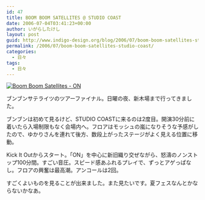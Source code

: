 ```yaml
---
id: 47
title: BOOM BOOM SATELLITES @ STUDIO COAST
date: 2006-07-04T03:41:23+00:00
author: いがらしたけし
layout: post
guid: http://www.indigo-design.org/blog/2006/07/boom-boom-satellites-studio-coast/
permalink: /2006/07/boom-boom-satellites-studio-coast/
categories:
  - 日々
tags:
  - 日々
---
```

<a href="http://www.amazon.co.jp/exec/obidos/ASIN/B000EWBCME/kamiigusajiko-22/ref=nosim/" target="_blank"><img src="http://blog-imgs-29.fc2.com/a/r/m/armadillo75/bbs-ons.jpg" alt="Boom Boom Satellites - ON" border="0" /></a>
  
ブンブンサテライツのツアーファイナル。日曜の夜、新木場まで行ってきました。
  
ブンブンは初めて見るけど、STUDIO COASTに来るのは2度目。開演30分前に着いたら入場制限もなく会場内へ。フロアはモッシュの嵐になりそうな予感がしたので、ゆかりさんを連れて後方、数段上がったステージがよく見える位置に移動。
  
Kick It Outからスタート。「ON」を中心に新旧織り交ぜながら、怒濤のノンストップ100分間。すごい音圧。スピード感あふれるプレイで、ずっとアゲっぱなし。フロアの興奮は最高潮。アンコールは2回。
  
すごくよいものを見ることが出来ました。また見たいです。夏フェスなんとかならないかなあ。
